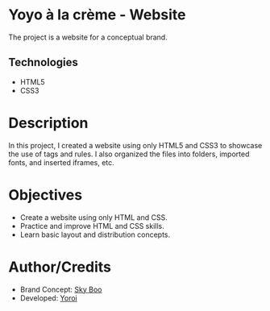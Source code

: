 # Yoyo à la crème - Website
The project is a website for a conceptual brand.

## Technologies
- HTML5
- CSS3

# Description
In this project, I created a website using only HTML5 and CSS3 to showcase the use of tags and rules. I also organized the files into folders, imported fonts, and inserted iframes, etc.

# Objectives
- Create a website using only HTML and CSS.
- Practice and improve HTML and CSS skills.
- Learn basic layout and distribution concepts.

# Author/Credits
- Brand Concept: [Sky Boo](https://www.instagram.com/skyboo.g/)
- Developed: [Yoroi](https://www.instagram.com/yoroih/)